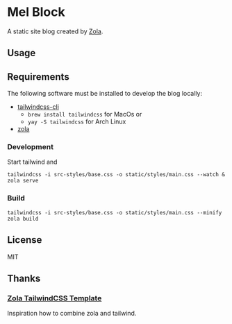 # Mel Block

A static site blog created by [Zola](https://www.getzola.org/).

## Usage

## Requirements

The following software must be installed to develop the blog locally:

- [tailwindcss-cli](https://tailwindcss.com/docs/installation)
  - `brew install tailwindcss` for MacOs or
  - `yay -S tailwindcss` for Arch Linux
- [zola](https://www.getzola.org/documentation/getting-started/installation/)

### Development

Start tailwind and

    tailwindcss -i src-styles/base.css -o static/styles/main.css --watch & zola serve

### Build

    tailwindcss -i src-styles/base.css -o static/styles/main.css --minify
    zola build

## License

MIT

## Thanks

### [Zola TailwindCSS Template](https://github.com/coastalwhite/zola-tailwind)

Inspiration how to combine zola and tailwind.
